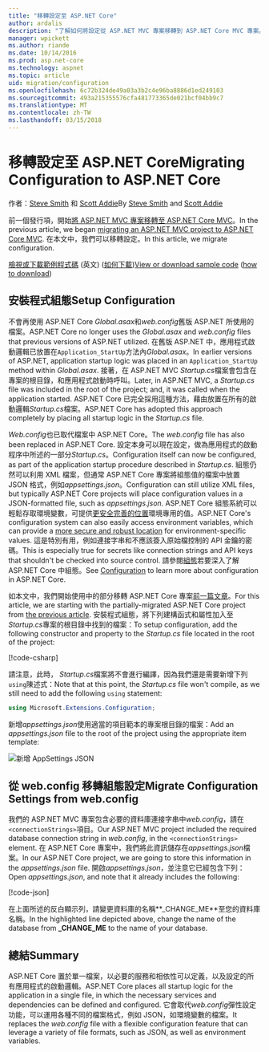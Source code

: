 ```yaml
---
title: "移轉設定至 ASP.NET Core"
author: ardalis
description: "了解如何將設定從 ASP.NET MVC 專案移轉到 ASP.NET Core MVC 專案。"
manager: wpickett
ms.author: riande
ms.date: 10/14/2016
ms.prod: asp.net-core
ms.technology: aspnet
ms.topic: article
uid: migration/configuration
ms.openlocfilehash: 6c72b324de49a03a3b2c4e96ba8886d1ed249103
ms.sourcegitcommit: 493a215355576cfa481773365de021bcf04bb9c7
ms.translationtype: MT
ms.contentlocale: zh-TW
ms.lasthandoff: 03/15/2018
---
```

# <a name="migrating-configuration-to-aspnet-core"></a><span data-ttu-id="73ef7-103">移轉設定至 ASP.NET Core</span><span class="sxs-lookup"><span data-stu-id="73ef7-103">Migrating Configuration to ASP.NET Core</span></span>

<span data-ttu-id="73ef7-104">作者：[Steve Smith](https://ardalis.com/) 和 [Scott Addie](https://scottaddie.com)</span><span class="sxs-lookup"><span data-stu-id="73ef7-104">By [Steve Smith](https://ardalis.com/) and [Scott Addie](https://scottaddie.com)</span></span>

<span data-ttu-id="73ef7-105">前一個發行項，開始[將 ASP.NET MVC 專案移轉至 ASP.NET Core MVC](mvc.md)。</span><span class="sxs-lookup"><span data-stu-id="73ef7-105">In the previous article, we began [migrating an ASP.NET MVC project to ASP.NET Core MVC](mvc.md).</span></span> <span data-ttu-id="73ef7-106">在本文中，我們可以移轉設定。</span><span class="sxs-lookup"><span data-stu-id="73ef7-106">In this article, we migrate configuration.</span></span>

<span data-ttu-id="73ef7-107">[檢視或下載範例程式碼](https://github.com/aspnet/Docs/tree/master/aspnetcore/migration/configuration/samples) \(英文\) ([如何下載](xref:tutorials/index#how-to-download-a-sample))</span><span class="sxs-lookup"><span data-stu-id="73ef7-107">[View or download sample code](https://github.com/aspnet/Docs/tree/master/aspnetcore/migration/configuration/samples) ([how to download](xref:tutorials/index#how-to-download-a-sample))</span></span>

## <a name="setup-configuration"></a><span data-ttu-id="73ef7-108">安裝程式組態</span><span class="sxs-lookup"><span data-stu-id="73ef7-108">Setup Configuration</span></span>

<span data-ttu-id="73ef7-109">不會再使用 ASP.NET Core *Global.asax*和*web.config*舊版 ASP.NET 所使用的檔案。</span><span class="sxs-lookup"><span data-stu-id="73ef7-109">ASP.NET Core no longer uses the *Global.asax* and *web.config* files that previous versions of ASP.NET utilized.</span></span> <span data-ttu-id="73ef7-110">在舊版 ASP.NET 中，應用程式啟動邏輯已放置在`Application_StartUp`方法內*Global.asax*。</span><span class="sxs-lookup"><span data-stu-id="73ef7-110">In earlier versions of ASP.NET, application startup logic was placed in an `Application_StartUp` method within *Global.asax*.</span></span> <span data-ttu-id="73ef7-111">接著，在 ASP.NET MVC *Startup.cs*檔案會包含在專案的根目錄，和應用程式啟動時呼叫。</span><span class="sxs-lookup"><span data-stu-id="73ef7-111">Later, in ASP.NET MVC, a *Startup.cs* file was included in the root of the project; and, it was called when the application started.</span></span> <span data-ttu-id="73ef7-112">ASP.NET Core 已完全採用這種方法，藉由放置在所有的啟動邏輯*Startup.cs*檔案。</span><span class="sxs-lookup"><span data-stu-id="73ef7-112">ASP.NET Core has adopted this approach completely by placing all startup logic in the *Startup.cs* file.</span></span>

<span data-ttu-id="73ef7-113">*Web.config*也已取代檔案中 ASP.NET Core。</span><span class="sxs-lookup"><span data-stu-id="73ef7-113">The *web.config* file has also been replaced in ASP.NET Core.</span></span> <span data-ttu-id="73ef7-114">設定本身可以現在設定，做為應用程式的啟動程序中所述的一部分*Startup.cs*。</span><span class="sxs-lookup"><span data-stu-id="73ef7-114">Configuration itself can now be configured, as part of the application startup procedure described in *Startup.cs*.</span></span> <span data-ttu-id="73ef7-115">組態仍然可以利用 XML 檔案，但通常 ASP.NET Core 專案將組態值的檔案中放置 JSON 格式，例如*appsettings.json*。</span><span class="sxs-lookup"><span data-stu-id="73ef7-115">Configuration can still utilize XML files, but typically ASP.NET Core projects will place configuration values in a JSON-formatted file, such as *appsettings.json*.</span></span> <span data-ttu-id="73ef7-116">ASP.NET Core 組態系統可以輕鬆存取環境變數，可提供[更安全完善的位置](xref:security/app-secrets)環境專用的值。</span><span class="sxs-lookup"><span data-stu-id="73ef7-116">ASP.NET Core's configuration system can also easily access environment variables, which can provide a [more secure and robust location](xref:security/app-secrets) for environment-specific values.</span></span> <span data-ttu-id="73ef7-117">這是特別有用，例如連接字串和不應該簽入原始檔控制的 API 金鑰的密碼。</span><span class="sxs-lookup"><span data-stu-id="73ef7-117">This is especially true for secrets like connection strings and API keys that shouldn't be checked into source control.</span></span> <span data-ttu-id="73ef7-118">請參閱[組態](xref:fundamentals/configuration/index)若要深入了解 ASP.NET Core 中組態。</span><span class="sxs-lookup"><span data-stu-id="73ef7-118">See [Configuration](xref:fundamentals/configuration/index) to learn more about configuration in ASP.NET Core.</span></span>

<span data-ttu-id="73ef7-119">如本文中，我們開始使用中的部分移轉 ASP.NET Core 專案[前一篇文章](mvc.md)。</span><span class="sxs-lookup"><span data-stu-id="73ef7-119">For this article, we are starting with the partially-migrated ASP.NET Core project from [the previous article](mvc.md).</span></span> <span data-ttu-id="73ef7-120">安裝程式組態，將下列建構函式和屬性加入至*Startup.cs*專案的根目錄中找到的檔案：</span><span class="sxs-lookup"><span data-stu-id="73ef7-120">To setup configuration, add the following constructor and property to the *Startup.cs* file located in the root of the project:</span></span>

[!code-csharp[](configuration/samples/WebApp1/src/WebApp1/Startup.cs?range=11-21)]

<span data-ttu-id="73ef7-121">請注意，此時， *Startup.cs*檔案將不會進行編譯，因為我們還是需要新增下列`using`陳述式：</span><span class="sxs-lookup"><span data-stu-id="73ef7-121">Note that at this point, the *Startup.cs* file won't compile, as we still need to add the following `using` statement:</span></span>

```csharp
using Microsoft.Extensions.Configuration;
```

<span data-ttu-id="73ef7-122">新增*appsettings.json*使用適當的項目範本的專案根目錄的檔案：</span><span class="sxs-lookup"><span data-stu-id="73ef7-122">Add an *appsettings.json* file to the root of the project using the appropriate item template:</span></span>

![新增 AppSettings JSON](configuration/_static/add-appsettings-json.png)

## <a name="migrate-configuration-settings-from-webconfig"></a><span data-ttu-id="73ef7-124">從 web.config 移轉組態設定</span><span class="sxs-lookup"><span data-stu-id="73ef7-124">Migrate Configuration Settings from web.config</span></span>

<span data-ttu-id="73ef7-125">我們的 ASP.NET MVC 專案包含必要的資料庫連接字串中*web.config*，請在`<connectionStrings>`項目。</span><span class="sxs-lookup"><span data-stu-id="73ef7-125">Our ASP.NET MVC project included the required database connection string in *web.config*, in the `<connectionStrings>` element.</span></span> <span data-ttu-id="73ef7-126">在 ASP.NET Core 專案中，我們將此資訊儲存在*appsettings.json*檔案。</span><span class="sxs-lookup"><span data-stu-id="73ef7-126">In our ASP.NET Core project, we are going to store this information in the *appsettings.json* file.</span></span> <span data-ttu-id="73ef7-127">開啟*appsettings.json*，並注意它已經包含下列：</span><span class="sxs-lookup"><span data-stu-id="73ef7-127">Open *appsettings.json*, and note that it already includes the following:</span></span>

[!code-json[](../migration/configuration/samples/WebApp1/src/WebApp1/appsettings.json?highlight=4)]


<span data-ttu-id="73ef7-128">在上面所述的反白顯示列，請變更資料庫的名稱**_CHANGE_ME**至您的資料庫名稱。</span><span class="sxs-lookup"><span data-stu-id="73ef7-128">In the highlighted line depicted above, change the name of the database from **_CHANGE_ME** to the name of your database.</span></span>

## <a name="summary"></a><span data-ttu-id="73ef7-129">總結</span><span class="sxs-lookup"><span data-stu-id="73ef7-129">Summary</span></span>

<span data-ttu-id="73ef7-130">ASP.NET Core 置於單一檔案，以必要的服務和相依性可以定義，以及設定的所有應用程式的啟動邏輯。</span><span class="sxs-lookup"><span data-stu-id="73ef7-130">ASP.NET Core places all startup logic for the application in a single file, in which the necessary services and dependencies can be defined and configured.</span></span> <span data-ttu-id="73ef7-131">它會取代*web.config*彈性設定功能，可以運用各種不同的檔案格式，例如 JSON，如環境變數的檔案。</span><span class="sxs-lookup"><span data-stu-id="73ef7-131">It replaces the *web.config* file with a flexible configuration feature that can leverage a variety of file formats, such as JSON, as well as environment variables.</span></span>
